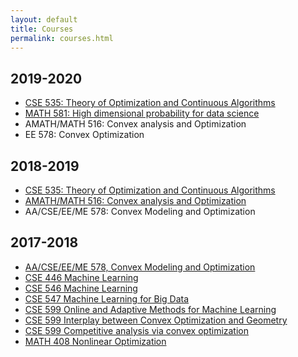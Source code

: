 ```yaml
---
layout: default
title: Courses
permalink: courses.html
---
```

## 2019-2020
* [CSE 535: Theory of Optimization and Continuous Algorithms](http://yintat.com/teaching/cse535-winter20/)
* [MATH 581: High dimensional probability for data science](https://sites.math.washington.edu/~ddrusv/crs/Math_581_2019/MATH581)
* AMATH/MATH 516: Convex analysis and Optimization
* EE 578: Convex Optimization


## 2018-2019
* [CSE 535: Theory of Optimization and Continuous Algorithms](http://yintat.com/teaching/cse535-winter19/)
* [AMATH/MATH 516: Convex analysis and Optimization](https://sites.math.washington.edu/~ddrusv/crs/Math_516/homepage.html)
* AA/CSE/EE/ME 578: Convex Modeling and Optimization


## 2017-2018
* [AA/CSE/EE/ME 578, Convex Modeling and Optimization](https://class.ece.uw.edu/578/fazel/index.html)
* [CSE 446 Machine Learning](https://courses.cs.washington.edu/courses/cse446/18wi/)
* [CSE 546 Machine Learning](https://courses.cs.washington.edu/courses/cse546/17au/)
* [CSE 547 Machine Learning for Big Data](https://courses.cs.washington.edu/courses/cse547/18sp/)
* [CSE 599 Online and Adaptive Methods for Machine Learning](https://courses.cs.washington.edu/courses/cse599i/18wi/)
* [CSE 599 Interplay between Convex Optimization and Geometry](http://yintat.com/teaching/cse599-winter18/)
* [CSE 599 Competitive analysis via convex optimization](https://homes.cs.washington.edu/~jrl/teaching/cse599I-spring-2018/)
* [MATH 408 Nonlinear Optimization](http://sites.math.washington.edu/~ddrusv/)

